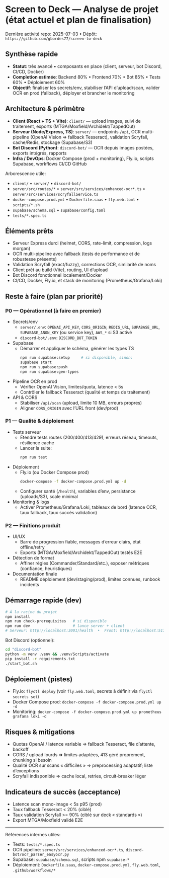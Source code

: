 # Screen to Deck — Analyse de projet (état actuel et plan de finalisation)

Dernière activité repo: 2025-07-03  •  Dépôt: `https://github.com/gbordes77/screen-to-deck`

## Synthèse rapide
- **Statut**: très avancé • composants en place (client, serveur, bot Discord, CI/CD, Docker)
- **Completion estimée**: Backend 80% • Frontend 70% • Bot 85% • Tests 60% • Déploiement 60%
- **Objectif**: finaliser les secrets/env, stabiliser l’API d’upload/scan, valider OCR en prod (fallback), déployer et brancher le monitoring

## Architecture & périmètre
- **Client (React + TS + Vite)**: `client/` — upload images, suivi de traitement, exports (MTGA/Moxfield/Archidekt/TappedOut)
- **Serveur (Node/Express, TS)**: `server/` — endpoints `/api`, OCR multi-pipeline (OpenAI Vision ⇒ fallback Tesseract), validation Scryfall, cache/Redis, stockage (Supabase/S3)
- **Bot Discord (Python)**: `discord-bot/` — OCR depuis images postées, exports intégrés, rapports
- **Infra / DevOps**: Docker Compose (prod + monitoring), Fly.io, scripts Supabase, workflows CI/CD GitHub

Arborescence utile:
- `client/` • `server/` • `discord-bot/`
- `server/src/routes/*` • `server/src/services/enhanced-ocr*.ts` • `server/src/services/scryfallService.ts`
- `docker-compose.prod.yml` • `Dockerfile.saas` • `fly.web.toml` • `scripts/*.sh`
- `supabase/schema.sql` • `supabase/config.toml`
- `tests/*.spec.ts`

## Éléments prêts
- Serveur Express durci (helmet, CORS, rate-limit, compression, logs morgan)
- OCR multi-pipeline avec fallback (tests de performance et de robustesse présents)
- Validation Scryfall (exact/fuzzy), corrections OCR, similarité de noms
- Client prêt au build (Vite), routing, UI d’upload
- Bot Discord fonctionnel localement/Docker
- CI/CD, Docker, Fly.io, et stack de monitoring (Prometheus/Grafana/Loki)

## Reste à faire (plan par priorité)

### P0 — Opérationnel (à faire en premier)
- Secrets/env
  - `server/.env`: `OPENAI_API_KEY`, `CORS_ORIGIN`, `REDIS_URL`, `SUPABASE_URL`, `SUPABASE_ANON_KEY` (ou service key), `AWS_*` si S3 activé
  - `discord-bot/.env`: `DISCORD_BOT_TOKEN`
- Supabase
  - Démarrer et appliquer le schéma, générer les types TS
    ```bash
    npm run supabase:setup     # si disponible, sinon:
    supabase start
    npm run supabase:push
    npm run supabase:gen-types
    ```
- Pipeline OCR en prod
  - Vérifier OpenAI Vision, limites/quota, latence < 5s
  - Contrôler le fallback Tesseract (qualité et temps de traitement)
- API & CORS
  - Stabiliser `/api/scan` (upload, limite 10 MB, erreurs propres)
  - Aligner `CORS_ORIGIN` avec l’URL front (dev/prod)

### P1 — Qualité & déploiement
- Tests serveur
  - Étendre tests routes (200/400/413/429), erreurs réseau, timeouts, résilience cache
  - Lancer la suite:
    ```bash
    npm run test
    ```
- Déploiement
  - Fly.io (ou Docker Compose prod)
    ```bash
    docker-compose -f docker-compose.prod.yml up -d
    ```
  - Configurer santé (`/health`), variables d’env, persistance (uploads/S3), scale minimal
- Monitoring & logs
  - Activer Prometheus/Grafana/Loki, tableaux de bord (latence OCR, taux fallback, taux succès validation)

### P2 — Finitions produit
- UI/UX
  - Barre de progression fiable, messages d’erreur clairs, état offline/retry
  - Exports (MTGA/Moxfield/Archidekt/TappedOut) testés E2E
- Détection de format
  - Affiner règles (Commander/Standard/etc.), exposer métriques (confiance, heuristiques)
- Documentation finale
  - README déploiement (dev/staging/prod), limites connues, runbook incidents

## Démarrage rapide (dev)
```bash
# À la racine du projet
npm install
npm run check-prerequisites   # si disponible
npm run dev                   # lance server + client
# Serveur: http://localhost:3001/health  •  Front: http://localhost:5173
```
Bot Discord (optionnel):
```bash
cd "discord-bot"
python -m venv .venv && .venv/Scripts/activate
pip install -r requirements.txt
./start_bot.sh
```

## Déploiement (pistes)
- Fly.io: `flyctl deploy` (voir `fly.web.toml`, secrets à définir via `flyctl secrets set`)
- Docker Compose prod: `docker-compose -f docker-compose.prod.yml up -d`
- Monitoring: `docker-compose -f docker-compose.prod.yml up prometheus grafana loki -d`

## Risques & mitigations
- Quotas OpenAI / latence variable ⇒ fallback Tesseract, file d’attente, backoff
- CORS / upload lourds ⇒ limites adaptées, 413 géré proprement, chunking si besoin
- Qualité OCR sur scans « difficiles » ⇒ preprocessing adaptatif; liste d’exceptions
- Scryfall indisponible ⇒ cache local, retries, circuit-breaker léger

## Indicateurs de succès (acceptance)
- Latence scan mono-image < 5s p95 (prod)
- Taux fallback Tesseract < 20% (ciblé)
- Taux validation Scryfall >= 90% (ciblé sur deck « standards »)
- Export MTGA/Moxfield validé E2E

---

Références internes utiles:
- Tests: `tests/*.spec.ts`
- OCR pipeline: `server/src/services/enhanced-ocr*.ts`, `discord-bot/ocr_parser_easyocr.py`
- Supabase: `supabase/schema.sql`, scripts npm `supabase:*`
- Déploiement: `Dockerfile.saas`, `docker-compose.prod.yml`, `fly.web.toml`, `.github/workflows/*`
